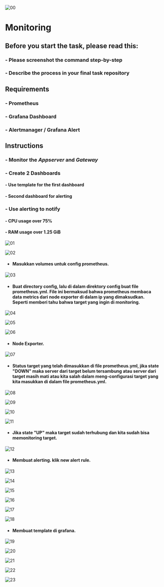 ![00](../assets/SOAL_FINAL_TASK/6.png)

# Monitoring

## Before you start the task, please read this:
### - Please screenshot the command step-by-step
### - Describe the process in your final task repository

## Requirements
### - Prometheus
### - Grafana Dashboard
### - Alertmanager / Grafana Alert

## Instructions
### - Monitor the *Appserver* and *Gateway*
### - Create 2 Dashboards
  #### - Use template for the first dashboard
  #### - Second dashboard for alerting
### - Use alerting to notify
  #### - CPU usage over 75%
  #### - RAM usage over 1.25 GiB


![01](../assets/monitoring/1.png)

![02](../assets/monitoring/2.png)

* #### Masukkan volumes untuk config prometheus.
![03](../assets/monitoring/3.png)

* #### Buat directory config, lalu di dalam direktory config buat file prometheus.yml. File ini bermaksud bahwa prometheus membaca data metrics dari node exporter di dalam ip yang dimaksudkan. Seperti memberi tahu bahwa target yang ingin di monitoring.
![04](../assets/monitoring/4.png)

![05](../assets/monitoring/5.png)

![06](../assets/monitoring/6.png)

* #### Node Exporter.
![07](../assets/monitoring/7.png)

* #### Status target yang telah dimasukkan di file prometheus.yml, jika state "DOWN" maka server dari target belum tersambung atau server dari target masih mati atau kita salah dalam meng-configurasi target yang kita masukkan di dalam file prometheus.yml. 
![08](../assets/monitoring/8.png)

![09](../assets/monitoring/9.png)

![10](../assets/monitoring/10.png)

![11](../assets/monitoring/11.png)

* #### Jika state "UP" maka target sudah terhubung dan kita sudah bisa memonitoring target.
![12](../assets/monitoring/12.png)

* #### Membuat alerting. klik new alert rule.
![13](../assets/monitoring/13.png)

![14](../assets/monitoring/14.png)

![15](../assets/monitoring/15.png)

![16](../assets/monitoring/16.png)

![17](../assets/monitoring/17.png)

![18](../assets/monitoring/18.png)

* #### Membuat template di grafana.
![19](../assets/monitoring/19.png)

![20](../assets/monitoring/20.png)

![21](../assets/monitoring/21.png)

![22](../assets/monitoring/22.png)

![23](../assets/monitoring/23.png)